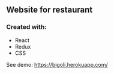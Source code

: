 ## Website for restaurant

### Created with:
- React
- Redux
- CSS

See demo: https://bigoli.herokuapp.com/
